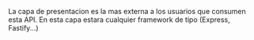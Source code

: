 La capa de presentacion es la mas externa a los usuarios que consumen esta API. En esta capa estara cualquier framework de tipo (Express, Fastify...)
